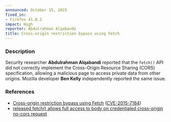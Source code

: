 ```yaml
---
announced: October 15, 2015
fixed_in:
- Firefox 41.0.2
impact: High
reporter: Abdulrahman Alqabandi
title: Cross-origin restriction bypass using Fetch
---
```


<h3>Description</h3>

<p>Security researcher <strong> Abdulrahman Alqabandi</strong> reported that
the <code>fetch()</code> API did not correctly implement the Cross-Origin
Resource Sharing (CORS) specification, allowing a malicious page to access
private data from other origins. Mozilla developer <strong>Ben Kelly</strong>
independently reported the same issue.
</p>

<h3>References</h3>

<ul>
  <li><a href="https://bugzilla.mozilla.org/show_bug.cgi?id=1208339">
       Cross-origin restriction bypass using Fetch</a>
(<a href="http://cve.mitre.org/cgi-bin/cvename.cgi?name=CVE-2015-7184"
class="ex-ref">CVE-2015-7184</a>)</li>
<li><a href="https://bugzilla.mozilla.org/show_bug.cgi?id=1212669">
        released fetch() allows full access to body on credentialed
        cross-origin no-cors request</a></li>
</ul>

